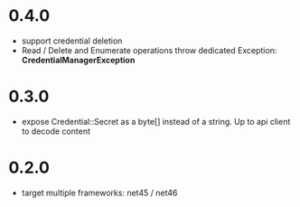 # 0.4.0
  * support credential deletion
  * Read / Delete and Enumerate operations throw dedicated Exception: **CredentialManagerException**

# 0.3.0
  * expose Credential::Secret as a byte[] instead of a string. Up to api client to decode content

# 0.2.0
  * target multiple frameworks: net45 / net46

